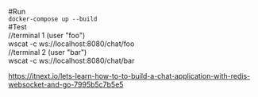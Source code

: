 #Run  
`docker-compose up --build`  
#Test  
//terminal 1 (user "foo")  
wscat -c ws://localhost:8080/chat/foo  
//terminal 2 (user "bar")  
wscat -c ws://localhost:8080/chat/bar  

https://itnext.io/lets-learn-how-to-to-build-a-chat-application-with-redis-websocket-and-go-7995b5c7b5e5  
